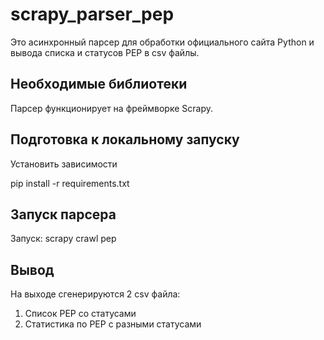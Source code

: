 # scrapy_parser_pep

Это асинхронный парсер для обработки официального сайта Python и вывода списка и статусов PEP в csv файлы.

## Необходимые библиотеки

Парсер функционирует на фреймворке Scrapy.

## Подготовка к локальному запуску

Установить зависимости

pip install -r requirements.txt

## Запуск парсера

Запуск: scrapy crawl pep

## Вывод

На выходе сгенерируются 2 csv файла:

1) Список PEP со статусами
2) Статистика по PEP с разными статусами
